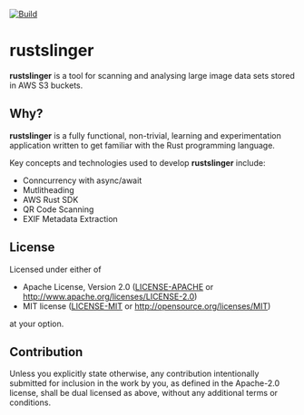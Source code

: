 [![Build](https://github.com/tke1973/rustslinger/actions/workflows/build.yml/badge.svg)](https://github.com/tke1973/rrustslinger/actions/workflows/build.yml)
# rustslinger

**rustslinger** is a tool for scanning and analysing large image data sets stored in AWS S3 buckets. 

## Why?

**rustslinger** is a fully functional, non-trivial, learning and experimentation application written to get familiar with the Rust programming language. 

Key concepts and technologies used to develop **rustslinger** include:

- Conncurrency with async/await
- Mutlitheading 
- AWS Rust SDK
- QR Code Scanning
- EXIF Metadata Extraction 

## License

Licensed under either of

 * Apache License, Version 2.0
   ([LICENSE-APACHE](LICENSE-APACHE) or http://www.apache.org/licenses/LICENSE-2.0)
 * MIT license
   ([LICENSE-MIT](LICENSE-MIT) or http://opensource.org/licenses/MIT)

at your option.

## Contribution

Unless you explicitly state otherwise, any contribution intentionally submitted
for inclusion in the work by you, as defined in the Apache-2.0 license, shall be
dual licensed as above, without any additional terms or conditions.


